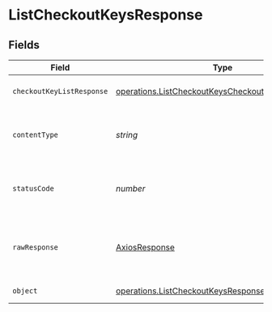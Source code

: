 # ListCheckoutKeysResponse


## Fields

| Field                                                                                                                           | Type                                                                                                                            | Required                                                                                                                        | Description                                                                                                                     |
| ------------------------------------------------------------------------------------------------------------------------------- | ------------------------------------------------------------------------------------------------------------------------------- | ------------------------------------------------------------------------------------------------------------------------------- | ------------------------------------------------------------------------------------------------------------------------------- |
| `checkoutKeyListResponse`                                                                                                       | [operations.ListCheckoutKeysCheckoutKeyListResponse](../../../sdk/models/operations/listcheckoutkeyscheckoutkeylistresponse.md) | :heavy_minus_sign:                                                                                                              | A sequence of checkout keys.                                                                                                    |
| `contentType`                                                                                                                   | *string*                                                                                                                        | :heavy_check_mark:                                                                                                              | HTTP response content type for this operation                                                                                   |
| `statusCode`                                                                                                                    | *number*                                                                                                                        | :heavy_check_mark:                                                                                                              | HTTP response status code for this operation                                                                                    |
| `rawResponse`                                                                                                                   | [AxiosResponse](https://axios-http.com/docs/res_schema)                                                                         | :heavy_check_mark:                                                                                                              | Raw HTTP response; suitable for custom response parsing                                                                         |
| `object`                                                                                                                        | [operations.ListCheckoutKeysResponseBody](../../../sdk/models/operations/listcheckoutkeysresponsebody.md)                       | :heavy_minus_sign:                                                                                                              | Error response.                                                                                                                 |